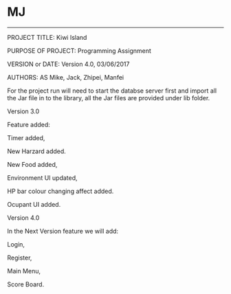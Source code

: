 # MJ
-----------------------------------------------------------------------
PROJECT TITLE: Kiwi Island

PURPOSE OF PROJECT: Programming Assignment

VERSION or DATE: Version 4.0, 03/06/2017

AUTHORS: AS Mike, Jack, Zhipei, Manfei

For the project run will need to start the databse server first and import all the Jar file in to the library, all the Jar files are provided under lib folder.

Version 3.0


Feature added:

Timer added,

New Harzard added.

New Food added,

Environment UI updated,

HP bar colour changing affect added.

Ocupant UI added.


Version 4.0


In the Next Version feature we will add:

Login,

Register,

Main Menu,

Score Board.

